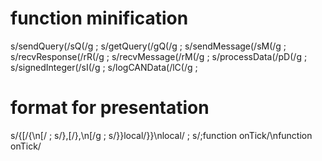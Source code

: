 # function minification
s/sendQuery(/sQ(/g ; 
s/getQuery(/gQ(/g ;
s/sendMessage(/sM(/g ; 
s/recvResponse(/rR(/g ; 
s/recvMessage(/rM(/g ; 
s/processData(/pD(/g ; 
s/signedInteger(/sI(/g ; 
s/logCANData(/lC(/g ; 

# format for presentation
s/{\[/{\n\[/ ;
s/},\[/},\n\[/g ;
s/}}local/}}\nlocal/ ;
s/;function onTick/\nfunction onTick/ 
